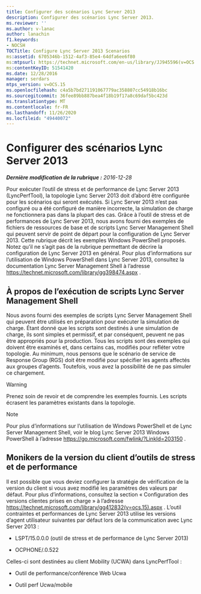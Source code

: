 ```yaml
---
title: Configurer des scénarios Lync Server 2013
description: Configurer des scénarios Lync Server 2013.
ms.reviewer: ''
ms.author: v-lanac
author: lanachin
f1.keywords:
- NOCSH
TOCTitle: Configure Lync Server 2013 Scenarios
ms:assetid: 6705346b-1512-4af3-85e4-64dfa6ee6f80
ms:mtpsurl: https://technet.microsoft.com/en-us/library/JJ945596(v=OCS.15)
ms:contentKeyID: 51541420
ms.date: 12/28/2016
manager: serdars
mtps_version: v=OCS.15
ms.openlocfilehash: c4a5b7bd271191067779ac358807cc54918b16bc
ms.sourcegitcommit: 36fee89bb887bea4f18b19f17a8c69daf5bc423d
ms.translationtype: MT
ms.contentlocale: fr-FR
ms.lasthandoff: 11/26/2020
ms.locfileid: "49440072"
---
```

# <a name="configure-lync-server-2013-scenarios"></a>Configurer des scénarios Lync Server 2013

<div data-xmlns="http://www.w3.org/1999/xhtml">

<div class="topic" data-xmlns="http://www.w3.org/1999/xhtml" data-msxsl="urn:schemas-microsoft-com:xslt" data-cs="https://msdn.microsoft.com/">

<div data-asp="https://msdn2.microsoft.com/asp">



</div>

<div id="mainSection">

<div id="mainBody">

<span> </span>

_**Dernière modification de la rubrique :** 2016-12-28_

Pour exécuter l’outil de stress et de performance de Lync Server 2013 (LyncPerfTool), la topologie Lync Server 2013 doit d’abord être configurée pour les scénarios qui seront exécutés. Si Lync Server 2013 n’est pas configuré ou a été configuré de manière incorrecte, la simulation de charge ne fonctionnera pas dans la plupart des cas. Grâce à l’outil de stress et de performances de Lync Server 2013, nous avons fourni des exemples de fichiers de ressources de base et de scripts Lync Server Management Shell qui peuvent servir de point de départ pour la configuration de Lync Server 2013. Cette rubrique décrit les exemples Windows PowerShell proposés. Notez qu’il ne s’agit pas de la rubrique permettant de décrire la configuration de Lync Server 2013 en général. Pour plus d’informations sur l’utilisation de Windows PowerShell dans Lync Server 2013, consultez la documentation Lync Server Management Shell à l’adresse <https://technet.microsoft.com/library/gg398474.aspx> .

<div>

## <a name="about-running-lync-server-management-shell-scripts"></a>À propos de l’exécution de scripts Lync Server Management Shell

Nous avons fourni des exemples de scripts Lync Server Management Shell qui peuvent être utilisés en préparation pour exécuter la simulation de charge. Étant donné que les scripts sont destinés à une simulation de charge, ils sont simples et permissif, et par conséquent, peuvent ne pas être appropriés pour la production. Tous les scripts sont des exemples qui doivent être examinés et, dans certains cas, modifiés pour refléter votre topologie. Au minimum, nous pensons que le scénario de service de Response Group (RGS) doit être modifié pour spécifier les agents affectés aux groupes d’agents. Toutefois, vous avez la possibilité de ne pas simuler ce chargement.

<div>


> [!WARNING]  
> Prenez soin de revoir et de comprendre les exemples fournis. Les scripts écrasent les paramètres existants dans la topologie.



</div>

<div>


> [!NOTE]  
> Pour plus d’informations sur l’utilisation de Windows PowerShell et de Lync Server Management Shell, voir le blog Lync Server 2013 Windows PowerShell à l’adresse <A href="https://go.microsoft.com/fwlink/?linkid=203150">https://go.microsoft.com/fwlink/?LinkId=203150</A> .



</div>

</div>

<div>

## <a name="stress-and-performance-tool-client-version-monikers"></a>Monikers de la version du client d’outils de stress et de performance

Il est possible que vous deviez configurer la stratégie de vérification de la version du client si vous avez modifié les paramètres des valeurs par défaut. Pour plus d’informations, consultez la section « Configuration des versions clientes prises en charge » à l’adresse <https://technet.microsoft.com/library/gg412832(v=ocs.15).aspx> . L’outil contraintes et performances de Lync Server 2013 utilise les versions d’agent utilisateur suivantes par défaut lors de la communication avec Lync Server 2013 :

  - LSPT/15.0.0.0 (outil de stress et de performance de Lync Server 2013)

  - OCPHONE/.0.522

Celles-ci sont destinées au client Mobility (UCWA) dans LyncPerfTool :

  - Outil de performance/conférence Web Ucwa

  - Outil perf Ucwa/mobile

</div>

</div>

<span> </span>

</div>

</div>

</div>


